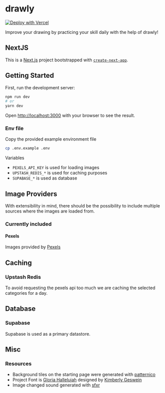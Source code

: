 # drawly

[![Deploy with Vercel](https://vercel.com/button)](https://vercel.com/new/clone?repository-url=https%3A%2F%2Fgithub.com%2FValefant%2Fdrawly&env=PEXELS_API_KEY,UPSTASH_REDIS_REST_URL,UPSTASH_REDIS_REST_TOKEN,SUPABASE_URL,SUPABASE_KEY)

Improve your drawing by practicing your skill daily with the help of drawly!

## NextJS

This is a [Next.js](https://nextjs.org/) project bootstrapped
with [`create-next-app`](https://github.com/vercel/next.js/tree/canary/packages/create-next-app).

## Getting Started

First, run the development server:

```bash
npm run dev
# or
yarn dev
```

Open [http://localhost:3000](http://localhost:3000) with your browser to see the result.

### Env file

Copy the provided example environment file

```sh
cp .env.example .env
```

Variables

- `PEXELS_API_KEY` is used for loading images
- `UPSTASH_REDIS_*` is used for caching purposes
- `SUPABASE_*` is used as database

## Image Providers

With extensibility in mind, there should be the possibility to include multiple sources where the images are loaded
from.

### Currently included

#### Pexels

Images provided by [Pexels](https://www.pexels.com)

## Caching

### Upstash Redis

To avoid requesting the pexels api too much we are caching the selected categories for a day.

## Database

### Supabase

Supabase is used as a primary datastore.

## Misc

### Resources

- Background tiles on the starting page were generated with [patternico](https://patternico.com)
- Project Font is [Gloria Hallelujah](https://fonts.google.com/specimen/Gloria+Hallelujah?vfquery=glor&query=gloria)
  designed by [Kimberly Geswein](https://fonts.google.com/?query=Kimberly+Geswein)
- Image changed sound generated with [sfxr](https://sfxr.me/)
